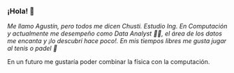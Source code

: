 ### ¡Hola! 👋

_Me llamo Agustín, pero todos me dicen Chusti. 
Estudio Ing. En Computación y actualmente me desempeño como Data Analyst :technologist:, el área de los datos me encanta y ¡lo descubrí hace poco!. En mis tiempos libres me gusta jugar al tenis o padel :tennis:_

En un futuro me gustaría poder combinar la física con la computación.



